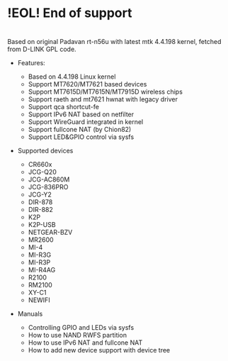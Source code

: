 # !EOL! End of support
#
Based on original Padavan rt-n56u with latest mtk 4.4.198 kernel, fetched from D-LINK GPL code.

- Features:
  - Based on 4.4.198 Linux kernel
  - Support MT7620/MT7621 based devices
  - Support MT7615D/MT7615N/MT7915D wireless chips
  - Support raeth and mt7621 hwnat with legacy driver
  - Support qca shortcut-fe
  - Support IPv6 NAT based on netfilter
  - Support WireGuard integrated in kernel
  - Support fullcone NAT (by Chion82)
  - Support LED&GPIO control via sysfs


- Supported devices
  - CR660x
  - JCG-Q20
  - JCG-AC860M
  - JCG-836PRO
  - JCG-Y2
  - DIR-878
  - DIR-882
  - K2P
  - K2P-USB
  - NETGEAR-BZV
  - MR2600
  - MI-4
  - MI-R3G
  - MI-R3P
  - MI-R4AG
  - R2100
  - RM2100
  - XY-C1
  - NEWIFI

- Manuals
  - Controlling GPIO and LEDs via sysfs
  - How to use NAND RWFS partition
  - How to use IPv6 NAT and fullcone NAT
  - How to add new device support with device tree
